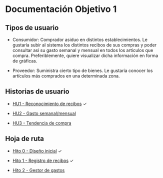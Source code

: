 # Documentación Objetivo 1

## Tipos de usuario

- Consumidor: Comprador asiduo en distintos establecimientos. Le gustaría subir al sistema los distintos recibos de sus compras y poder consultar así su gasto semanal y mensual en todos los artículos que compra. Preferiblemente, quiere visualizar dicha información en forma de gráficas.

- Proveedor: Suministra cierto tipo de bienes. Le gustaría conocer los artículos más comprados en una determinada zona.

## Historias de usuario

* [HU1 - Reconocimiento de recibos](https://github.com/amerigal/proyecto_iv/issues/2) ✓

* [HU2 - Gasto semanal/mensual](https://github.com/amerigal/proyecto_iv/issues/3)

* [HU3 - Tendencia de compra](https://github.com/amerigal/proyecto_iv/issues/4)

## Hoja de ruta

* [Hito 0 - Diseño inicial](https://github.com/amerigal/proyecto_iv/milestone/1) ✓

* [Hito 1 - Registro de recibos](https://github.com/amerigal/proyecto_iv/milestone/2) ✓

* [Hito 2 - Gestor de gastos](https://github.com/amerigal/proyecto_iv/milestone/3)
